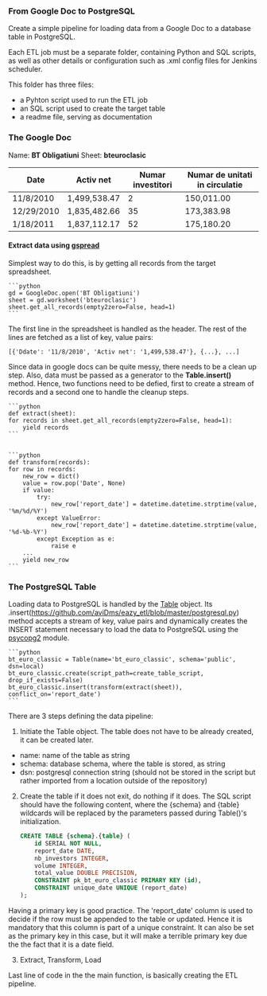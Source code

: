 ### From Google Doc to PostgreSQL

Create a simple pipeline for loading data from a Google Doc to a database table in PostgreSQL.

Each ETL job must be a separate folder, containing Python and SQL scripts, as well as other
details or configuration such as .xml config files for Jenkins scheduler.

This folder has three files:

* a Pyhton script used to run the ETL job
* an SQL script used to create the target table
* a readme file, serving as documentation


### The Google Doc

Name: __BT Obligatiuni__ Sheet: __bteuroclasic__

| Date       | Activ net    | Numar investitori | Numar de unitati in circulatie |
|------------|--------------|-------------------|--------------------------------|
| 11/8/2010  | 1,499,538.47 | 2                 | 150,011.00                     |
| 12/29/2010 | 1,835,482.66 | 35                | 173,383.98                     |
| 1/18/2011  | 1,837,112.17 | 52                | 175,180.20                     |



#### Extract data using [gspread](https://github.com/burnash/gspread)

Simplest way to do this, is by getting all records from the target spreadsheet.



    ```python
    gd = GoogleDoc.open('BT Obligatiuni')
    sheet = gd.worksheet('bteuroclasic')
    sheet.get_all_records(empty2zero=False, head=1)
    ```


The first line in the spreadsheet is handled as the header. The rest of the lines are fetched
as a list of key, value pairs:

    [{'Ddate': '11/8/2010', 'Activ net': '1,499,538.47'}, {...}, ...]


Since data in google docs can be quite messy, there needs to be a clean up step. Also, data must
be passed as a generator to the __Table.insert()__ method. Hence, two functions need to be defied,
first to create a stream of records and a second one to handle the cleanup steps.

    ```python
    def extract(sheet):
    for records in sheet.get_all_records(empty2zero=False, head=1):
        yield records
    ```


    ```python
    def transform(records):
    for row in records:
        new_row = dict()
        value = row.pop('Date', None)
        if value:
            try:
                new_row['report_date'] = datetime.datetime.strptime(value, '%m/%d/%Y')
            except ValueError:
                new_row['report_date'] = datetime.datetime.strptime(value, '%d-%b-%Y')
            except Exception as e:
                raise e
        ...
        yield new_row
    ```

### The PostgreSQL Table

Loading data to PostgreSQL is handled by the [Table]() object.
Its .insert(https://github.com/aviDms/eazy_etl/blob/master/postgresql.py) method accepts
a stream of key, value pairs and dynamically creates the INSERT statement necessary to load
the data to PostgreSQL using the [psycopg2](http://initd.org/psycopg/docs/index.html) module.

    ```python
    bt_euro_classic = Table(name='bt_euro_classic', schema='public', dsn=local)
    bt_euro_classic.create(script_path=create_table_script, drop_if_exists=False)
    bt_euro_classic.insert(transform(extract(sheet)), conflict_on='report_date')
    ```
There are 3 steps defining the data pipeline:

1. Initiate the Table object. The table does not have to be already created,
it can be created later.

* name: name of the table as string
* schema: database schema, where the table is stored, as string
* dsn: postgresql connection string (should not be stored in the script but rather imported
from a location outside of the repository)

2. Create the table if it does not exit, do nothing if it does. The SQL script should have the
following content, where the {schema} and {table} wildcards will be replaced by the parameters
passed during Table()'s initialization.

    ```sql
    CREATE TABLE {schema}.{table} (
        id SERIAL NOT NULL,
        report_date DATE,
        nb_investors INTEGER,
        volume INTEGER,
        total_value DOUBLE PRECISION,
        CONSTRAINT pk_bt_euro_classic PRIMARY KEY (id),
        CONSTRAINT unique_date UNIQUE (report_date)
    );
    ```

Having a primary key is good practice. The 'report_date' column is used to decide if the row
must be appended to the table or updated. Hence it is mandatory that this column is part of
a unique constraint. It can also be set as the primary key in this case, but it will make a
terrible primary key due the the fact that it is a date field.

3. Extract, Transform, Load

Last line of code in the the main function, is basically creating the ETL pipeline.